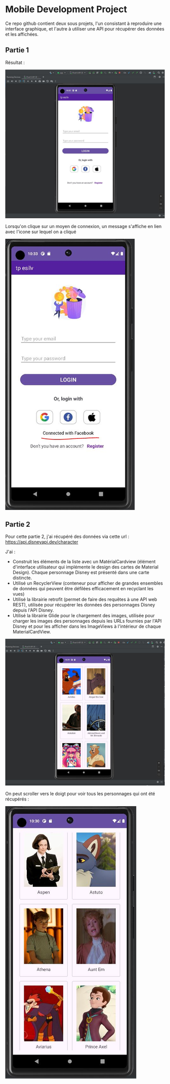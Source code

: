 # Mobile Development Project

Ce repo github contient deux sous projets, l'un consistant à reproduire une interface graphique, et l'autre à utiliser une API pour récupérer des données et les affichées.


## Partie 1

Résultat :

<img src="Img4Readme/P1I1.JPG"/>

Lorsqu'on clique sur un moyen de connexion, un message s'affiche en lien avec l'icone sur lequel on a cliqué

<img src="Img4Readme/P1I2.JPG"/>


## Partie 2

Pour cette partie 2, j'ai récupéré des données via cette url : https://api.disneyapi.dev/character

J'ai :

- Construit les éléments de la liste avec un MatérialCardview (élément d'interface utilisateur qui implémente le design des cartes de Material Design). Chaque personnage Disney est présenté dans une carte distincte.
- Utilisé un RecyclerView (conteneur pour afficher de grandes ensembles de données qui peuvent être défilées efficacement en recyclant les vues)
- Utilisé la librairie retrofit (permet de faire des requêtes à une API web REST), utilisée pour récupérer les données des personnages Disney depuis l'API Disney. 
- Utilisé la librairie Glide pour le chargement des images, utilisée pour charger les images des personnages depuis les URLs fournies par l'API Disney et pour les afficher dans les ImageViews à l'intérieur de chaque MaterialCardView. 

<img src="Img4Readme/P2I1.JPG"/>

On peut scroller vers le doigt pour voir tous les personnages qui ont été récupérés :

<img src="Img4Readme/P2I2.JPG"/>
